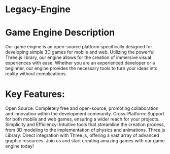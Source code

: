 # Legacy-Engine
# Game Engine Description
Our game engine is an open-source platform specifically designed for developing simple 3D games for mobile and web. Utilizing the powerful Three.js library, our engine allows for the creation of immersive visual experiences with ease. Whether you are an experienced developer or a beginner, our engine provides the necessary tools to turn your ideas into reality without complications.

# Key Features:

Open Source: Completely free and open-source, promoting collaboration and innovation within the development community.
Cross-Platform: Support for both mobile and web games, ensuring a wider reach for your projects.
Simplicity and Efficiency: Intuitive tools that streamline the creation process, from 3D modeling to the implementation of physics and animations.
Three.js Library: Direct integration with Three.js, offering a vast array of advanced graphic resources.
Join us and start creating amazing games with our game engine today!
